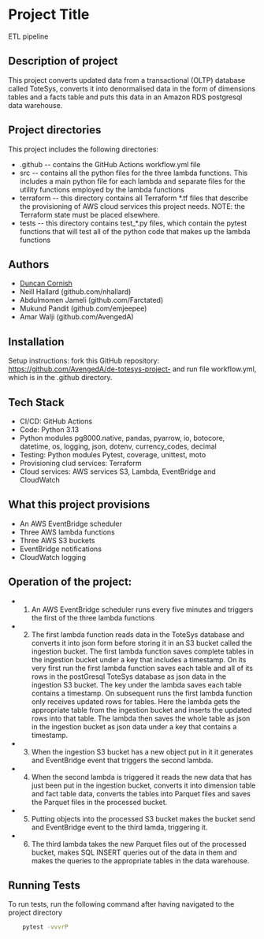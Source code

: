 
# Project Title

ETL pipeline 



## Description of project

This project converts updated data from a transactional (OLTP) database called ToteSys, converts it into denormalised data in the form of dimensions tables and a facts table and puts this data in an Amazon RDS postgresql data warehouse. 



## Project directories
This project includes the following directories:
 - .github -- contains the GitHub Actions workflow.yml file
 - src -- contains all the python files for the three lambda functions.
		This includes a main python file for each lambda and separate files 
		for the utility functions employed by the lambda functions
 - terraform -- this directory contains all Terraform *.tf files that describe 
		the provisioning of AWS cloud services this project needs.
		NOTE: the Terraform state must be placed elsewhere.
 - tests -- this directory contains test_*.py files, which contain the pytest
		functions that will test all of the python code that makes up the 
		lambda functions








## Authors

 - [Duncan Cornish](github.com/duncancornish)
 - Neill Hallard (github.com/nhallard)
 - Abdulmomen Jameli (github.com/Farctated)
 - Mukund Pandit (github.com/emjeepee)
 - Amar Walji (github.com/AvengedA)




## Installation

Setup instructions: fork this GitHub repository: https://github.com/AvengedA/de-totesys-project- and run file workflow.yml, which is in the .github directory.

    
## Tech Stack

 - CI/CD: GitHub Actions
 - Code: Python 3.13
 - Python modules pg8000.native, pandas, pyarrow, io, botocore, datetime, os, logging, json, dotenv, currency_codes, decimal
 - Testing: Python modules Pytest, coverage, unittest, moto 
 - Provisioning clud services: Terraform
 - Cloud services: AWS services S3, Lambda, EventBridge and CloudWatch


## What this project provisions
 - An AWS EventBridge scheduler
 - Three AWS lambda functions
 - Three AWS S3 buckets
 - EventBridge notifications
 - CloudWatch logging



## Operation of the project:
 - 1) An AWS EventBridge scheduler runs every five minutes and triggers the first of the 
	three lambda functions
 - 2) The first lambda function reads data in the ToteSys database and converts it into json 
	form before storing it in an S3 bucket called the ingestion bucket.
	The first lambda function saves complete tables in the ingestion bucket under a 
	key that includes a timestamp.
	On its very first run the first lambda function saves each table and all of its rows 
	in the postGresql ToteSys database as json data in the ingestion S3 bucket. The key 
	under the lambda saves each table contains a timestamp. 
	On subsequent runs the first lambda function only receives updated rows for tables.
	Here the lambda gets the appropriate table from the ingestion bucket and inserts the 
	updated rows into that table. The lambda then saves the whole table as json in the 
	ingestion bucket as json data under a key that contains a timestamp.
 - 3) When the ingestion S3 bucket has a new object put in it it generates and EventBridge 
	event that triggers the second lambda.
 - 4) When the second lambda is triggered it reads the new data that has just been put in 
	the ingestion bucket, converts it into dimension table and fact table data, converts 
	the tables into Parquet files and saves the Parquet files in the processed bucket.
 - 5) Putting objects into the processed S3 bucket makes the bucket send and EventBridge
	event to the third lamda, triggering it.
 - 6) The third lambda takes the new Parquet files out of the processed bucket, makes 
	SQL INSERT queries out of the data in them and makes the queries to the 
	appropriate tables in the data warehouse.	







## Running Tests

To run tests, run the following command after having navigated to the project directory

```bash
	pytest -vvvrP
```
